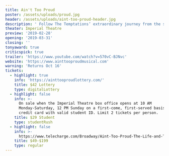 ```yaml
---
title: Ain't Too Proud
poster: /assets/uploads/proud.jpg
header: /assets/uploads/aint-too-proud-header.jpg
description: ' Follow The Temptations’ extraordinary journey from the streets of Detroit to the Rock & Roll Hall of Fame—how they met, how they rose, the groundbreaking heights they hit, and how personal and political conflicts threatened to tear the group apart as the United States fell into civil unrest. Written by three time Obie Award winner Dominique Morisseau (Pipeline, Skeleton Crew), directed by two-time Tony Award winner Des McAnuff (Jersey Boys), and featuring choreography by Tony nominee Sergio Trujillo (Jersey Boys, On Your Feet).'
theater: Imperial Theatre
preview: '2019-02-28'
opening: '2019-03-31'
closing: ''
tonyaward: true
criticspick: true
trailer: 'https://www.youtube.com/watch?v=570vC-BJNvc'
website: 'https://www.ainttooproudmusical.com'
warning: 'Returns Oct 16'
tickets:
  - highlight: true
    info: 'https://ainttooproudlottery.com/'
    title: $42 Lottery
    type: digitalLottery
  - highlight: false
    info: >-
      On sale when the Imperial Theatre box office opens at 10 AM
      Monday-Saturday, 12 PM Sunday on a first-come, first-served basis. Cash or
      credit card with valid student ID. Limit 2 tickets per person.
    title: $29 Student
    type: studentRush
  - highlight: false
    info: >-
      https://www.telecharge.com/Broadway/Aint-Too-Proud-The-Life-and-Times-of-The-Temptations/Ticket
    title: $49-$199
    type: regular
---
```

